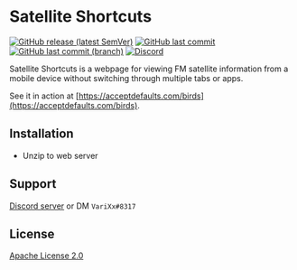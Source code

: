 # Satellite Shortcuts

[![GitHub release (latest SemVer)](https://img.shields.io/github/v/release/aosterwyk/satellite-shortcuts?sort=semver)](https://github.com/aosterwyk/satellite-shortcuts/releases) [![GitHub last commit](https://img.shields.io/github/last-commit/aosterwyk/satellite-shortcuts)](https://github.com/aosterwyk/satellite-shortcuts/commits/master) [![GitHub last commit (branch)](https://img.shields.io/github/last-commit/aosterwyk/satellite-shortcuts/dev?label=last%20commit%20%28dev%29)](https://github.com/aosterwyk/satellite-shortcuts/commits/dev) [![Discord](https://img.shields.io/discord/90687557523771392?color=000000&label=%20&logo=discord)](https://discord.gg/QNppY7T) 

Satellite Shortcuts is a webpage for viewing FM satellite information from a mobile device without switching through multiple tabs or apps. 

See it in action at [https://acceptdefaults.com/birds](https://acceptdefaults.com/birds).

## Installation

- Unzip to web server

## Support

[Discord server](https://discord.gg/QNppY7T) or DM `VariXx#8317`

## License

[Apache License 2.0](https://choosealicense.com/licenses/apache-2.0/)
